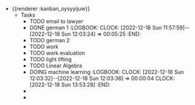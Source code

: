 - {{renderer :kanban_oysyyijuw}}
	- Tasks
		- TODO  email to lawyer
		- DONE german 1
		  :LOGBOOK:
		  CLOCK: [2022-12-18 Sun 11:57:59]--[2022-12-18 Sun 12:03:24] =>  00:05:25
		  :END:
		- TODO german 2
		- TODO work
		- TODO work evaluation
		- TODO light lifting
		- TODO Linear Algebra
		- DOING machine learning
		  :LOGBOOK:
		  CLOCK: [2022-12-18 Sun 12:03:32]--[2022-12-18 Sun 12:03:36] =>  00:00:04
		  CLOCK: [2022-12-18 Sun 13:53:28]
		  :END:
		-
		-